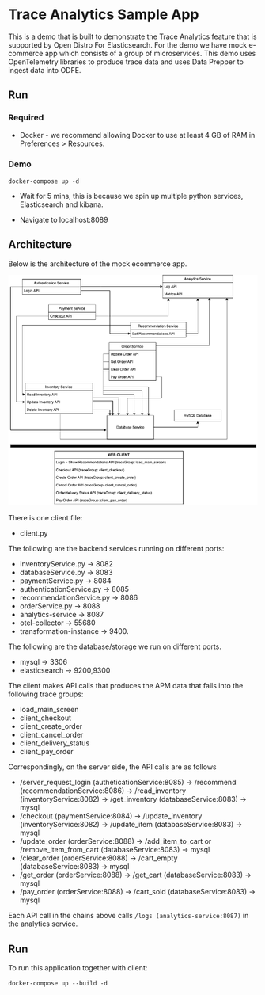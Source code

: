 # Trace Analytics Sample App

This is a demo that is built to demonstrate the Trace Analytics feature that is supported by Open Distro For Elasticsearch. For the demo we have mock e-commerce app which consists of a group of microservices. This demo uses OpenTelemetry libraries to produce trace data and uses Data Prepper to ingest data into ODFE. 
 
## Run

### Required

* Docker - we recommend allowing Docker to use at least 4 GB of RAM in Preferences > Resources.

### Demo

```
docker-compose up -d
```


* Wait for 5 mins, this is because we spin up multiple python services, Elasticsearch and kibana. 

* Navigate to localhost:8089


## Architecture

Below is the architecture of the mock ecommerce app.

![High-level Diagram](HighLevelDiagram.png)

There is one client file:
- client.py

The following are the backend services running on different ports:
- inventoryService.py -> 8082
- databaseService.py -> 8083
- paymentService.py -> 8084
- authenticationService.py -> 8085
- recommendationService.py -> 8086
- orderService.py -> 8088
- analytics-service -> 8087
- otel-collector -> 55680 
- transformation-instance -> 9400.

The following are the database/storage we run on different ports.
- mysql -> 3306
- elasticsearch -> 9200,9300

The client makes API calls that produces the APM data that falls into the following trace groups:

- load_main_screen
- client_checkout
- client_create_order
- client_cancel_order
- client_delivery_status
- client_pay_order

Correspondingly, on the server side, the API calls are as follows

- /server_request_login (autheticationService:8085) -> /recommend (recommendationService:8086) -> /read_inventory (inventoryService:8082) -> /get_inventory (databaseService:8083) -> mysql
- /checkout (paymentService:8084) -> /update_inventory (inventoryService:8082) -> /update_item (databaseService:8083) -> mysql
- /update_order (orderService:8088) -> /add_item_to_cart or /remove_item_from_cart (databaseService:8083) -> mysql
- /clear_order (orderService:8088) -> /cart_empty (databaseService:8083) -> mysql
- /get_order (orderService:8088) -> /get_cart (databaseService:8083) -> mysql
- /pay_order (orderService:8088) -> /cart_sold (databaseService:8083) -> mysql

Each API call in the chains above calls `/logs (analytics-service:8087)` in the analytics service.

## Run

To run this application together with client:
```
docker-compose up --build -d
```






